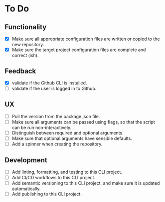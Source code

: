 # To Do

## Functionality

- [x] Make sure all appropriate configuration files are written or copied to the new repository.
- [x] Make sure the target project configuration files are complete and correct (ish).

## Feedback

- [x] validate if the Github CLI is installed.
- [ ] validate if the user is logged in to Github.

## UX

- [ ] Pull the version from the package.json file.
- [ ] Make sure all arguments can be passed using flags, so that the script can be run non-interactively.
- [ ] Distinguish between required and optional arguments.
- [ ] Make sure that optional arguments have sensible defaults.
- [ ] Add a spinner when creating the repository.

## Development

- [ ] Add linting, formatting, and testing to this CLI project.
- [ ] Add CI/CD workflows to this CLI project.
- [ ] Add semantic versioning to this CLI project, and make sure it is updated automatically.
- [ ] Add publishing to this CLI project.
